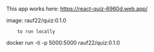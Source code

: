  This app works here:  https://react-quiz-6960d.web.app/

 image: rauf22/quiz:0.1.0

		to run locally

 docker run -ti -p 5000:5000 rauf22/quiz:0.1.0 
